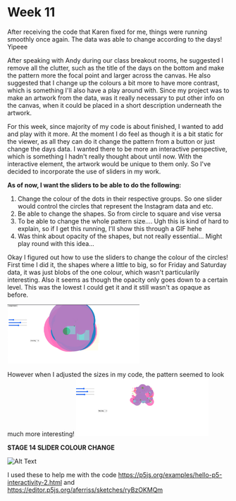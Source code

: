 # Week 11

After receiving the code that Karen fixed for me, things were running smoothly once again. The data was able to change according to the days! Yipeee

After speaking with Andy during our class breakout rooms, he suggested I remove all the clutter, such as the title of the days on the bottom and make the pattern more the focal point and larger across the canvas. He also suggested that I change up the colours a bit more to have more contrast, which is something I'll also have a play around with. Since my project was to make an artwork from the data, was it really necessary to put other info on the canvas, when it could be placed in a short description underneath the artwork. 

For this week, since majority of my code is about finished, I wanted to add and play with it more. At the moment I do feel as though it is a bit static for the viewer, as all they can do it change the pattern from a button or just change the days data. I wanted there to be more an interactive perspective, which is something I hadn't really thought about until now. With the interactive element, the artwork would be unique to them only. So I've decided to incorporate the use of sliders in my work. 

**As of now, I want the sliders to be able to do the following:**
1. Change the colour of the dots in their respective groups. So one slider would control the circles that represent the Instagram data and etc.
2. Be able to change the shapes. So from circle to square and vise versa
3. To be able to change the whole pattern size.... Ugh this is kind of hard to explain, so if I get this running, I'll show this through a GIF hehe
4. Was think about opacity of the shapes, but not really essential... Might play round with this idea...

Okay I figured out how to use the sliders to change the colour of the circles! First time I did it, the shapes where a little to big, so for Friday and Saturday data, it was just blobs of the one colour, which wasn't particularily interesting. Also it seems as though the opacity only goes down to a certain level. This was the lowest I could get it and it still wasn't as opaque as before.

<img src= "https://github.com/aliceyu1111/Slave-to-the-Algorithm/blob/master/Week%2011/Circles%20too%20Big%3F%3F%3F.png" width ="300" /> 

However when I adjusted the sizes in my code, the pattern seemed to look much more interesting!
<img src= "https://github.com/aliceyu1111/Slave-to-the-Algorithm/blob/master/Week%2011/Smaller%20Circles.png" width ="300" />

**STAGE 14 SLIDER COLOUR CHANGE**

![Alt Text](https://media.giphy.com/media/9tReCmaNAnl4PIAJ0O/giphy.gif)


I used these to help me with the code https://p5js.org/examples/hello-p5-interactivity-2.html and https://editor.p5js.org/aferriss/sketches/ryBzOKMQm

